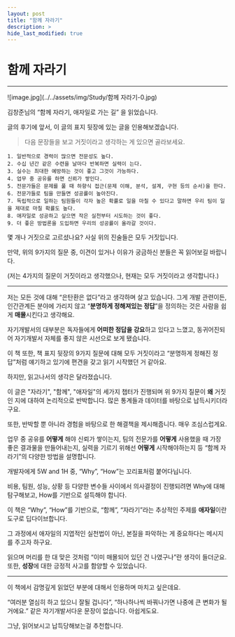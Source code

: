 ```yaml
---
layout: post
title: "함께 자라기"
description: >
hide_last_modified: true
---
```


# 함께 자라기

---

![image.jpg](../../assets/img/Study/함께 자라기-0.jpg)

김창준님의 “함께 자라기, 애자일로 가는 길” 을 읽었습니다.

글의 후기에 앞서, 이 글의 표지 뒷장에 있는 글을 인용해보겠습니다.

> 다음 문장들을 보고 거짓이라고 생각하는 게 있으면 골라보세요.  
> 
	1. 일반적으로 경력이 많으면 전문성도 높다.
	2. 수십 년간 같은 수련을 날마다 반복하면 실력이 는다.
	3. 실수는 최대한 예방하는 것이 좋고 그것이 가능하다.
	4. 업무 중 공유를 하면 신뢰가 쌓인다.
	5. 전문가들은 문제를 풀 때 하향식 접근(문제 이해, 분석, 설계, 구현 등의 순서)을 한다.
	6. 전문가들로 팀을 만들면 성공률이 높아진다.
	7. 독립적으로 일하는 팀원들이 각자 높은 확률로 일을 마칠 수 있다고 말하면 우리 팀이 일을 제대로 마칠 확률도 높다.
	8. 애자일로 성공하고 싶으면 작은 실천부터 시도하는 것이 좋다.
	9. 더 좋은 방법론을 도입하면 우리의 성공률이 올라갈 것이다.
	
몇 개나 거짓으로 고르셨나요? 사실 위의 진술들은 모두 거짓입니다.

만약, 위의 9가지의 질문 중, 이견이 있거나 이유가 궁금하신 분들은 꼭 읽어보길 바랍니다.

(저는 4가지의 질문이 거짓이라고 생각했으나, 현재는 모두 거짓이라고 생각합니다.)

---

저는 모든 것에 대해 “은탄환은 없다”라고 생각하며 살고 있습니다. 그게 개발 관련이든, 인간관계든 분야에 가리지 않고 “**분명하게 정해져있는 정답**”을 정의하는 것은 사람을 쉽게 **매몰**시킨다고 생각해요.

자기개발서의 대부분은 독자들에게 **어떠한 정답을 강요**하고 있다고 느꼈고, 동귀어진되어 자기개발서 자체를 좋지 않은 시선으로 보게 됐습니다.

이 책 또한, 책 표지 뒷장의 9가지 질문에 대해 모두 거짓이라고 “분명하게 정해진 정답”처럼 얘기하고 있기에 편견을 갖고 읽기 시작했던 거 같아요.

하지만, 읽고나서의 생각은 달라졌습니다.

이 글은 "자라기", "함께", "애자일"의 세가지 챕터가 진행되며 위 9가지 질문이 **왜** 거짓인 지에 대하여 논리적으로 반박합니다. 많은 통계들과 데이터를 바탕으로 납득시키더라구요.

또한, 반박할 뿐 아니라 경험을 바탕으로 한 해결책을 제시해줍니다. 매우 조심스럽게요.

업무 중 공유를 **어떻게** 해야 신뢰가 쌓이는지, 팀의 전문가를 **어떻게** 사용했을 때 가장 좋은 결과물을 만들어내는지, 실력을 기르기 위해선 **어떻게** 시작해야하는지 등 “함께 자라기”의 다양한 방법을 설명합니다.

개발자에게 5W and 1H 중, “Why”, “How”는 꼬리표처럼 붙어다닙니다.

비용, 팀원, 성능, 상황 등 다양한 변수들 사이에서 의사결정이 진행되려면 Why에 대해 탐구해보고, How를 기반으로 설득해야 합니다.

이 책은 “Why”, “How”를 기반으로, “함께”, “자라기”라는 추상적인 주제를 **애자일**이란 도구로 딥다이브합니다.

그 과정에서 애자일의 지엽적인 실천법이 아닌, 본질을 파악하는 게 중요하다는 메시지를 주고자 하구요.

읽으며 머리를 한 대 맞은 것처럼 “이미 매몰되어 있던 건 나였구나”란 생각이 들더군요. 또한, **성장**에 대한 긍정적 사고를 함양할 수 있었습니다.

---

이 책에서 감명깊게 읽었던 부분에 대해서 인용하며 마치고 싶은데요. 

“여러분 열심히 하고 있으니 잘될 겁니다”, “하나하나씩 바꿔나가면 나중에 큰 변화가 될거에요.” 같은 자기개발서다운 문장이 없습니다. 아쉽게도요.

그냥, 읽어보시고 납득당해보는걸 추천합니다.
